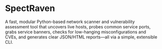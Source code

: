 # SpectRaven
A fast, modular Python-based network scanner and vulnerability assessment tool that uncovers live hosts, probes common service ports, grabs service banners, checks for low-hanging misconfigurations and CVEs, and generates clear JSON/HTML reports—all via a simple, extensible CLI.
